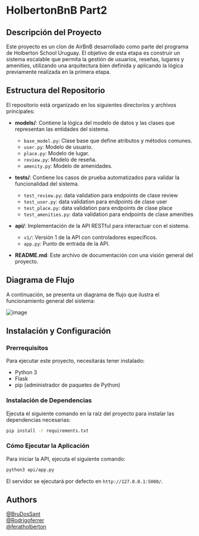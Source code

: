# HolbertonBnB Part2

## Descripción del Proyecto

Este proyecto es un clon de AirBnB desarrollado como parte del programa de Holberton School Uruguay. El objetivo de esta etapa es construir un sistema escalable que permita la gestión de usuarios, reseñas, lugares y amenities, utilizando una arquitectura bien definida y aplicando la lógica previamente realizada en la primera etapa.

## Estructura del Repositorio

El repositorio está organizado en los siguientes directorios y archivos principales:

- **models/**: Contiene la lógica del modelo de datos y las clases que representan las entidades del sistema.

  - `base_model.py`: Clase base que define atributos y métodos comunes.
  - `user.py`: Modelo de usuario.
  - `place.py`: Modelo de lugar.
  - `review.py`: Modelo de reseña.
  - `amenity.py`: Modelo de amenidades.

- **tests/**: Contiene los casos de prueba automatizados para validar la funcionalidad del sistema.

  - `test_review.py`: data validation para endpoints de clase review
  - `test_user.py`: data validation para endpoints de clase user
  - `test_place.py`: data validation para endpoints de clase place
  - `test_amenities.py`: data validation para endpoints de clase amenities

- **api/**: Implementación de la API RESTful para interactuar con el sistema.

  - `v1/`: Versión 1 de la API con controladores específicos.
  - `app.py`: Punto de entrada de la API.

- **README.md**: Este archivo de documentación con una visión general del proyecto.

## Diagrama de Flujo

A continuación, se presenta un diagrama de flujo que ilustra el funcionamiento general del sistema:

![image](https://github.com/user-attachments/assets/ff6c19cb-88f8-4e94-b66a-6af4a462ae4c)

## Instalación y Configuración

### Prerrequisitos

Para ejecutar este proyecto, necesitarás tener instalado:

- Python 3
- Flask
- pip (administrador de paquetes de Python)

### Instalación de Dependencias

Ejecuta el siguiente comando en la raíz del proyecto para instalar las dependencias necesarias:

```bash
pip install -r requirements.txt
```

### Cómo Ejecutar la Aplicación

Para iniciar la API, ejecuta el siguiente comando:

```bash
python3 api/app.py
```

El servidor se ejecutará por defecto en `http://127.0.0.1:5000/`.

## Authors

[@BruDosSant](https://github.com/BruDosSant)  
[@Rodrigoferrer](https://github.com/Rodrigoferrer)  
[@feratholberton](https://github.com/feratholberton)
